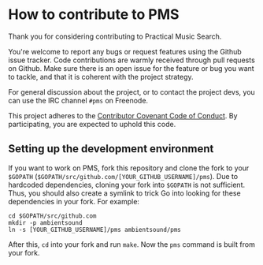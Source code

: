 # How to contribute to PMS

Thank you for considering contributing to Practical Music Search.

You're welcome to report any bugs or request features using the Github issue
tracker. Code contributions are warmly received through pull requests on
Github. Make sure there is an open issue for the feature or bug you want to
tackle, and that it is coherent with the project strategy.

For general discussion about the project, or to contact the project devs, you
can use the IRC channel `#pms` on Freenode.

This project adheres to the
[Contributor Covenant Code of Conduct](code_of_conduct.md).
By participating, you are expected to uphold this code.

## Setting up the development environment

If you want to work on PMS, fork this repository and clone the fork to your
`$GOPATH` (`$GOPATH/src/github.com/[YOUR_GITHUB_USERNAME]/pms`). Due to
hardcoded dependencies, cloning your fork into `$GOPATH` is not sufficient.
Thus, you should also create a symlink to trick Go into looking for these
dependencies in your fork. For example:

```
cd $GOPATH/src/github.com
mkdir -p ambientsound
ln -s [YOUR_GITHUB_USERNAME]/pms ambientsound/pms
```

After this, `cd` into your fork and run `make`. Now the `pms` command is built
from your fork.
